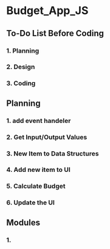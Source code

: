 # Budget_App_JS

## To-Do List Before Coding

### 1. Planning 
### 2. Design
### 3. Coding


## Planning

### 1. add event handeler
### 2. Get Input/Output Values
### 3. New Item to Data Structures
### 4. Add new item to UI
### 5. Calculate Budget
### 6. Update the UI

## Modules
### 1. 


